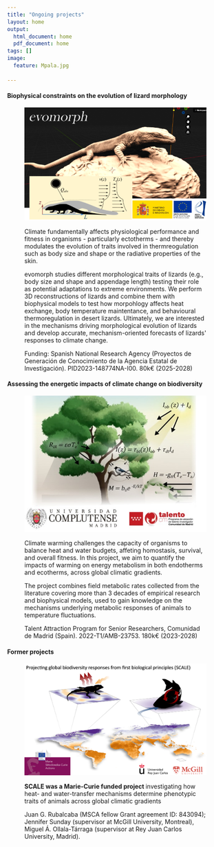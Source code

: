 ```yaml
---
title: "Ongoing projects"
layout: home
output:
  html_document: home
  pdf_document: home
tags: []
image:
  feature: Mpala.jpg

---
```

<h4> Biophysical constraints on the evolution of lizard morphology </h4>
<figure class = "half">
  <img src="/images/evomorph.png">
  <p> Climate fundamentally affects physiological performance and fitness in organisms - particularly ectotherms - and thereby modulates the evolution of traits involved in thermreogulation such as body size and shape or the radiative properties of the skin. </p>
  <p> evomorph studies different morphological traits of lizards (e.g., body size and shape and appendage length) testing their role as potential adaptations to extreme environments. We perform 3D reconstructions of lizards and combine them with biophysical models to test how morpohlogy affects heat exchange, body temperature maintentance, and behavioural thermoregulation in desert lizards. Ultimately, we are interested in the mechanisms driving morphological evolution of lizards and develop accurate, mechanism-oriented forecasts of lizards' responses to climate change. </p>
  <p> Funding: Spanish National Research Agency (Proyectos de Generación de Conocimiento de la Agencia Estatal de Investigación). PID2023-148774NA-I00. 80k€ (2025-2028)</p>
</figure>

<h4> Assessing the energetic impacts of climate change on biodiversity </h4>
<figure class = "half">
  <img src="/images/TCAM.jpg">
  <p> Climate warming challenges the capacity of organisms to balance heat and water budgets, affeting homostasis, survival, and overall fitness. In this project, we aim to quantify the impacts of warming on energy metabolism in both endotherms and ecotherms, across global climatic gradients. </p>
  <p> The project combines field metabolic rates collected from the literature covering more than 3 decades of empirical research and biophysical models, used to gain knowledge on the mechanisms underlying metabolic responses of animals to temperature fluctuations. </p>
  <p> Talent Attraction Program for Senior Researchers, Comunidad de Madrid (Spain). 2022-T1/AMB-23753. 180k€ (2023-2028) </p>
</figure>

<h4> Former projects </h4>
<figure class = "half">
  <a href = "https://cordis.europa.eu/article/id/443204-predicting-organismal-environment-interactions-under-climatic-scenarios"> <img src="/images/SCALE.png"> </a>
  <p><b>SCALE was a Marie-Curie funded project </b> investigating how heat- and water-transfer mechanisms determine phenotypic traits of animals across global 
    climatic gradients </p>
  <p> Juan G. Rubalcaba (MSCA fellow Grant agreement ID: 843094); Jennifer Sunday (supervisor at McGill University, Montreal), Miguel Á. Ollala-Tárraga (supervisor at Rey Juan Carlos
    University, Madrid).</p>
</figure>


